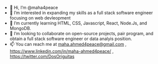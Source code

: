- 👋 Hi, I’m @maha4peace
- 👀 I’m interested in expanding my skills as a full stack software engineer focusing on web devleopment 
- 🌱 I’m currently learning HTML, CSS, Javascript, React, Node.Js, and MongoDB. 
- 💞️ I’m looking to collaborate on open-source projects, pair program, and obtain a full stack software engineer or data analyis position. 
- 📫 You can reach me at maha.ahmed4peace@gmail.com , https://www.linkedin.com/in/maha-ahmed4peace/ , https://twitter.com/DosOriguitas 

<!---
maha4peace/maha4peace is a ✨ special ✨ repository because its `README.md` (this file) appears on your GitHub profile.
You can click the Preview link to take a look at your changes.
--->
